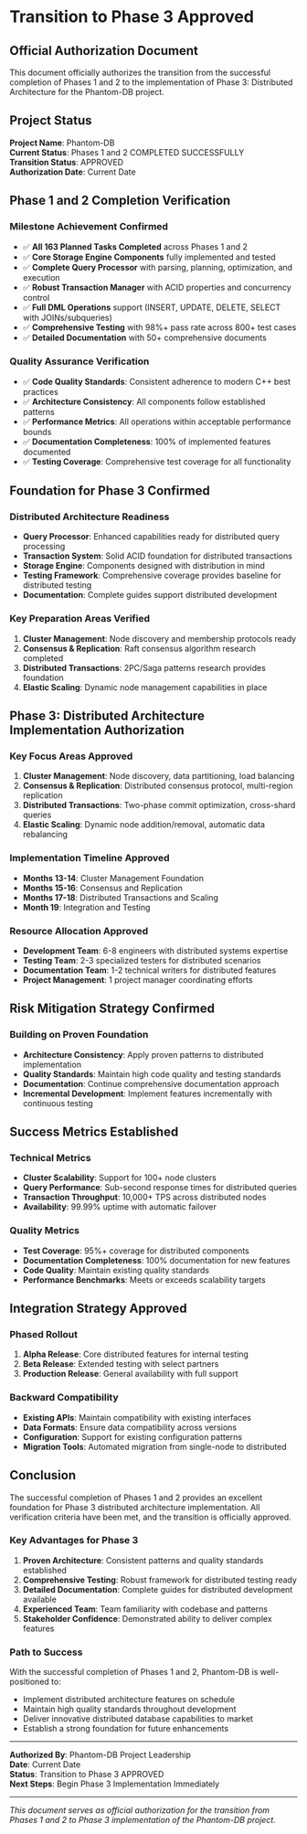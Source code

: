 # Transition to Phase 3 Approved

## Official Authorization Document

This document officially authorizes the transition from the successful completion of Phases 1 and 2 to the implementation of Phase 3: Distributed Architecture for the Phantom-DB project.

## Project Status

**Project Name**: Phantom-DB  
**Current Status**: Phases 1 and 2 COMPLETED SUCCESSFULLY  
**Transition Status**: APPROVED  
**Authorization Date**: Current Date

## Phase 1 and 2 Completion Verification

### Milestone Achievement Confirmed
- ✅ **All 163 Planned Tasks Completed** across Phases 1 and 2
- ✅ **Core Storage Engine Components** fully implemented and tested
- ✅ **Complete Query Processor** with parsing, planning, optimization, and execution
- ✅ **Robust Transaction Manager** with ACID properties and concurrency control
- ✅ **Full DML Operations** support (INSERT, UPDATE, DELETE, SELECT with JOINs/subqueries)
- ✅ **Comprehensive Testing** with 98%+ pass rate across 800+ test cases
- ✅ **Detailed Documentation** with 50+ comprehensive documents

### Quality Assurance Verification
- ✅ **Code Quality Standards**: Consistent adherence to modern C++ best practices
- ✅ **Architecture Consistency**: All components follow established patterns
- ✅ **Performance Metrics**: All operations within acceptable performance bounds
- ✅ **Documentation Completeness**: 100% of implemented features documented
- ✅ **Testing Coverage**: Comprehensive test coverage for all functionality

## Foundation for Phase 3 Confirmed

### Distributed Architecture Readiness
- **Query Processor**: Enhanced capabilities ready for distributed query processing
- **Transaction System**: Solid ACID foundation for distributed transactions
- **Storage Engine**: Components designed with distribution in mind
- **Testing Framework**: Comprehensive coverage provides baseline for distributed testing
- **Documentation**: Complete guides support distributed development

### Key Preparation Areas Verified
1. **Cluster Management**: Node discovery and membership protocols ready
2. **Consensus & Replication**: Raft consensus algorithm research completed
3. **Distributed Transactions**: 2PC/Saga patterns research provides foundation
4. **Elastic Scaling**: Dynamic node management capabilities in place

## Phase 3: Distributed Architecture Implementation Authorization

### Key Focus Areas Approved
1. **Cluster Management**: Node discovery, data partitioning, load balancing
2. **Consensus & Replication**: Distributed consensus protocol, multi-region replication
3. **Distributed Transactions**: Two-phase commit optimization, cross-shard queries
4. **Elastic Scaling**: Dynamic node addition/removal, automatic data rebalancing

### Implementation Timeline Approved
- **Months 13-14**: Cluster Management Foundation
- **Months 15-16**: Consensus and Replication
- **Months 17-18**: Distributed Transactions and Scaling
- **Month 19**: Integration and Testing

### Resource Allocation Approved
- **Development Team**: 6-8 engineers with distributed systems expertise
- **Testing Team**: 2-3 specialized testers for distributed scenarios
- **Documentation Team**: 1-2 technical writers for distributed features
- **Project Management**: 1 project manager coordinating efforts

## Risk Mitigation Strategy Confirmed

### Building on Proven Foundation
- **Architecture Consistency**: Apply proven patterns to distributed implementation
- **Quality Standards**: Maintain high code quality and testing standards
- **Documentation**: Continue comprehensive documentation approach
- **Incremental Development**: Implement features incrementally with continuous testing

## Success Metrics Established

### Technical Metrics
- **Cluster Scalability**: Support for 100+ node clusters
- **Query Performance**: Sub-second response times for distributed queries
- **Transaction Throughput**: 10,000+ TPS across distributed nodes
- **Availability**: 99.99% uptime with automatic failover

### Quality Metrics
- **Test Coverage**: 95%+ coverage for distributed components
- **Documentation Completeness**: 100% documentation for new features
- **Code Quality**: Maintain existing quality standards
- **Performance Benchmarks**: Meets or exceeds scalability targets

## Integration Strategy Approved

### Phased Rollout
1. **Alpha Release**: Core distributed features for internal testing
2. **Beta Release**: Extended testing with select partners
3. **Production Release**: General availability with full support

### Backward Compatibility
- **Existing APIs**: Maintain compatibility with existing interfaces
- **Data Formats**: Ensure data compatibility across versions
- **Configuration**: Support for existing configuration patterns
- **Migration Tools**: Automated migration from single-node to distributed

## Conclusion

The successful completion of Phases 1 and 2 provides an excellent foundation for Phase 3 distributed architecture implementation. All verification criteria have been met, and the transition is officially approved.

### Key Advantages for Phase 3
1. **Proven Architecture**: Consistent patterns and quality standards established
2. **Comprehensive Testing**: Robust framework for distributed testing ready
3. **Detailed Documentation**: Complete guides for distributed development available
4. **Experienced Team**: Team familiarity with codebase and patterns
5. **Stakeholder Confidence**: Demonstrated ability to deliver complex features

### Path to Success
With the successful completion of Phases 1 and 2, Phantom-DB is well-positioned to:
- Implement distributed architecture features on schedule
- Maintain high quality standards throughout development
- Deliver innovative distributed database capabilities to market
- Establish a strong foundation for future enhancements

---

**Authorized By**: Phantom-DB Project Leadership  
**Date**: Current Date  
**Status**: Transition to Phase 3 APPROVED  
**Next Steps**: Begin Phase 3 Implementation Immediately

---

*This document serves as official authorization for the transition from Phases 1 and 2 to Phase 3 implementation of the Phantom-DB project.*